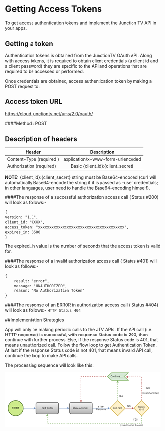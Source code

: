 # Getting Access Tokens
To get access authentication tokens and implement the Junction TV API in your apps.

## Getting a token
Authentication tokens is obtained from the JunctionTV OAuth API. Along with access tokens, it is required to obtain client credentials (a client id and a client password) they are specific to the API and operations that are required to be accessed or performed.

Once credentials are obtained, access authentication token by making a POST request to:

## Access token URL
https://cloud.junctiontv.net/ums/2.0/oauth/

####Method : POST

## Description of headers
| Header                        | Description                                                            |
| ----------------------------- |:----------------------------------------------------------------------:|
| Content-Type (required )      | application/x-www-form-urlencoded                                      |
| Authorization (required)      | Basic {client_id}:{client_secret}                                      |

**NOTE:** {client_id}:{client_secret} string must be Base64-encoded (curl will automatically Base64-encode the string if it is passed as –user credentials; in other languages, user need to handle the Base64-encoding himself).   

####The response of a successful authorization access call ( Status #200) will look as follows:-
```
{
version: "1.1",
client_id: "XXXX",
access_token: "xxxxxxxxxxxxxxxxxxxxxxxxxxxxxxxxxxxxxxx",
expires_in: 3600
}
```
The expired_in value is the number of seconds that the access token is valid for.

####The response of a invalid authorization access call ( Status #401) will look as follows:-
```
{
    result: "error",
    message: "UNAUTHORIZED",
    reason: "No Authorization Token"
}
```
####The response of an ERROR in authorization access call ( Status #404) will look as follows:-
`HTTP Status 404`

##Implementation Strategies

App will only be making periodic calls to the JTV APIs. If the API call (i.e. HTTP response) is successful, with response Status code is 200, then continue with further process. Else, if the response Status code is 401, that means unauthorized call. Follow the flow loop to get Authentication Token. At last if the response Status code is not 401, that means invalid API call, continue the loop to make API calls.

The processing sequence will look like this:

![GitHub Logo](/images/AuthFinal.png)

